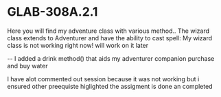 # GLAB-308A.2.1

Here you will find my adventure class with various method.. 
The wizard class extends to Adventurer and have the ability to cast spell: My wizard class is not working right now! will work on it later

-- I added a drink method() that aids my adventurer companion purchase and buy water 

I have alot commented out session because it was not working but i ensured other preequiste higlighted the assigment is done an completed


